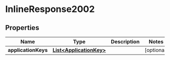 

# InlineResponse2002

## Properties

Name | Type | Description | Notes
------------ | ------------- | ------------- | -------------
**applicationKeys** | [**List&lt;ApplicationKey&gt;**](ApplicationKey.md) |  |  [optional]



